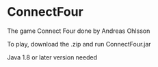 # ConnectFour

The game Connect Four done by Andreas Ohlsson

To play, download the .zip and run ConnectFour.jar

Java 1.8 or later version needed 
